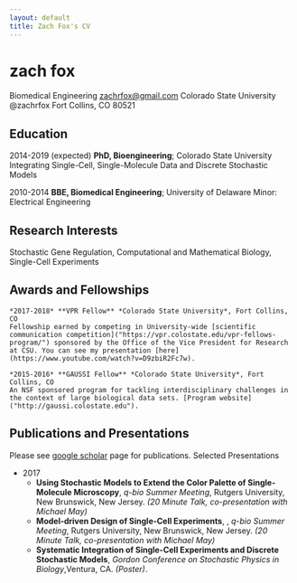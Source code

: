 ```yaml
---
layout: default
title: Zach Fox's CV
---
```

zach fox
============
Biomedical Engineering             zachrfox@gmail.com
Colorado State University          @zachrfox
Fort Collins, CO 80521                           

Education
---------

2014-2019 (expected)
   **PhD, Bioengineering**; Colorado State University 
    Integrating Single-Cell, Single-Molecule Data and Discrete Stochastic Models

2010-2014
   **BBE, Biomedical Engineering**; University of Delaware 
    Minor: Electrical Engineering

Research Interests
----------
   Stochastic Gene Regulation, Computational and Mathematical Biology, Single-Cell Experiments

Awards and Fellowships
----------------------
    *2017-2018* **VPR Fellow** *Colorado State University*, Fort Collins, CO
    Fellowship earned by competing in University-wide [scientific communication competition]("https://vpr.colostate.edu/vpr-fellows-program/") sponsored by the Office of the Vice President for Research at CSU. You can see my presentation [here](https://www.youtube.com/watch?v=D9zbiR2Fc7w).

    *2015-2016* **GAUSSI Fellow** *Colorado State University*, Fort Collins, CO
    An NSF sponsored program for tackling interdisciplinary challenges in the context of large biological data sets. [Program website]("http://gaussi.colostate.edu").

Publications and Presentations
-----------
Please see [google scholar]("https://scholar.google.com/citations?user=PrYu53UAAAAJ&hl=en">google) page for publications. 
Selected Presentations
* 2017
    * **Using Stochastic Models to Extend the Color Palette of Single-Molecule Microscopy**, *q-bio Summer Meeting*, Rutgers University, New Brunswick, New Jersey. _(20 Minute Talk, co-presentation with Michael May)_
    * **Model-driven Design of Single-Cell Experiments**, , *q-bio Summer Meeting*, Rutgers University, New Brunswick, New Jersey. _(20 Minute Talk, co-presentation with Michael May)_
    * **Systematic Integration of Single-Cell Experiments and Discrete Stochastic Models**, *Gordon Conference on Stochastic Physics in Biology*,Ventura, CA. _(Poster)_. 
    





